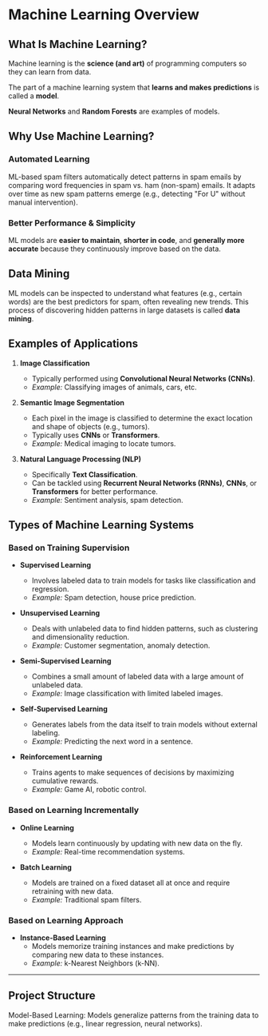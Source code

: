 
# Machine Learning Overview

## What Is Machine Learning?

Machine learning is the **science (and art)** of programming computers so they can learn from data.

The part of a machine learning system that **learns and makes predictions** is called a **model**. 

**Neural Networks** and **Random Forests** are examples of models.

## Why Use Machine Learning?

### Automated Learning

ML-based spam filters automatically detect patterns in spam emails by comparing word frequencies in spam vs. ham (non-spam) emails. It adapts over time as new spam patterns emerge (e.g., detecting "For U" without manual intervention).

### Better Performance & Simplicity

ML models are **easier to maintain**, **shorter in code**, and **generally more accurate** because they continuously improve based on the data.

## Data Mining

ML models can be inspected to understand what features (e.g., certain words) are the best predictors for spam, often revealing new trends. This process of discovering hidden patterns in large datasets is called **data mining**.

## Examples of Applications

1. **Image Classification**
    - Typically performed using **Convolutional Neural Networks (CNNs)**.
    - *Example:* Classifying images of animals, cars, etc.

2. **Semantic Image Segmentation**
    - Each pixel in the image is classified to determine the exact location and shape of objects (e.g., tumors).
    - Typically uses **CNNs** or **Transformers**.
    - *Example:* Medical imaging to locate tumors.

3. **Natural Language Processing (NLP)**
    - Specifically **Text Classification**.
    - Can be tackled using **Recurrent Neural Networks (RNNs)**, **CNNs**, or **Transformers** for better performance.
    - *Example:* Sentiment analysis, spam detection.

## Types of Machine Learning Systems

### Based on Training Supervision

- **Supervised Learning**
    - Involves labeled data to train models for tasks like classification and regression.
    - *Example:* Spam detection, house price prediction.

- **Unsupervised Learning**
    - Deals with unlabeled data to find hidden patterns, such as clustering and dimensionality reduction.
    - *Example:* Customer segmentation, anomaly detection.

- **Semi-Supervised Learning**
    - Combines a small amount of labeled data with a large amount of unlabeled data.
    - *Example:* Image classification with limited labeled images.

- **Self-Supervised Learning**
    - Generates labels from the data itself to train models without external labeling.
    - *Example:* Predicting the next word in a sentence.

- **Reinforcement Learning**
    - Trains agents to make sequences of decisions by maximizing cumulative rewards.
    - *Example:* Game AI, robotic control.

### Based on Learning Incrementally

- **Online Learning**
    - Models learn continuously by updating with new data on the fly.
    - *Example:* Real-time recommendation systems.

- **Batch Learning**
    - Models are trained on a fixed dataset all at once and require retraining with new data.
    - *Example:* Traditional spam filters.

### Based on Learning Approach

- **Instance-Based Learning**
    - Models memorize training instances and make predictions by comparing new data to these instances.
    - *Example:* k-Nearest Neighbors (k-NN).

---

## Project Structure

Model-Based Learning: Models generalize patterns from the training data to make predictions (e.g., linear regression, neural networks).
